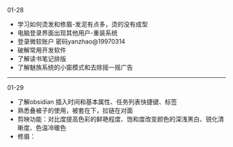 01-28
- 学习如何烫发和修眉-发泥有点多，烫的没有成型
- 电脑登录界面出现其他用户-重装系统
- 登录微软账户 密码yanzhao@19970314
- 破解常用开发软件
- 了解读书笔记排版
- 了解魅族系统的小窗模式和去除摇一摇广告
---
01-29
- 了解obsidian 插入时间和基本属性、任务列表快捷键、标签
- 熟悉叠被子的使用，被套在下，拉链在对面
- 剪映功能：对比度提高色彩的鲜艳程度、饱和度改变颜色的深浅黑白、锐化清晰度、色温冷暖色
- 修眉：